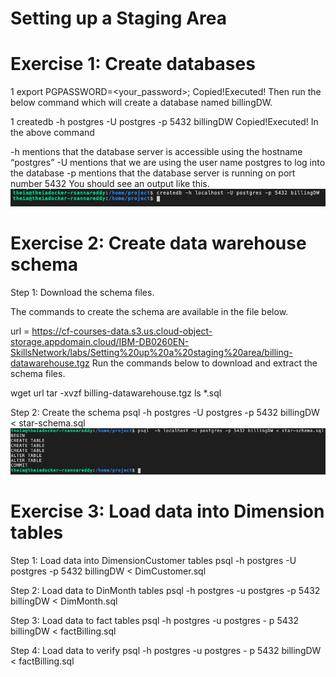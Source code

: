 # Setting up a Staging Area

# Exercise 1: Create databases
1
export PGPASSWORD=<your_password>;
Copied!Executed!
Then run the below command which will create a database named billingDW.

1
createdb -h postgres -U postgres -p 5432 billingDW
Copied!Executed!
In the above command

-h mentions that the database server is accessible using the hostname “postgres”
-U mentions that we are using the user name postgres to log into the database
-p mentions that the database server is running on port number 5432
You should see an output like this.
![alt text](image.png)


# Exercise 2: Create data warehouse schema
Step 1: Download the schema files.

The commands to create the schema are available in the file below.

url = https://cf-courses-data.s3.us.cloud-object-storage.appdomain.cloud/IBM-DB0260EN-SkillsNetwork/labs/Setting%20up%20a%20staging%20area/billing-datawarehouse.tgz
Run the commands below to download and extract the schema files.

wget url
tar -xvzf billing-datawarehouse.tgz
ls *.sql

Step 2: Create the schema
psql  -h postgres -U postgres -p 5432 billingDW < star-schema.sql
![alt text](image-1.png)

# Exercise 3: Load data into Dimension tables
Step 1: Load data into DimensionCustomer tables
psql  -h postgres -U postgres -p 5432 billingDW < DimCustomer.sql

Step 2: Load data to DinMonth tables
psql -h postgres -u postgres -p 5432 billingDW < DimMonth.sql

Step 3: Load data to fact tables
psql -h postgres -u postgres - p 5432 billingDW < factBilling.sql

Step 4: Load data to verify 
psql -h postgres -u postgres - p 5432 billingDW < factBilling.sql



